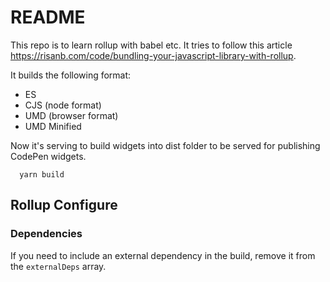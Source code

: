 # README

This repo is to learn rollup with babel etc. It tries to follow this article https://risanb.com/code/bundling-your-javascript-library-with-rollup.

It builds the following format:

- ES
- CJS (node format)
- UMD (browser format)
- UMD Minified

Now it's serving to build widgets into dist folder to be served for publishing CodePen widgets.

```
  yarn build
```

## Rollup Configure

### Dependencies

If you need to include an external dependency in the build, remove it from the `externalDeps` array.
